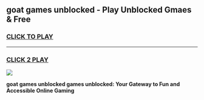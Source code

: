 
## goat games unblocked - Play Unblocked Gmaes & Free
<h3>
<a href="https://premium.freeplayer.one?title=goat_games_unblocked&ref=19F">CLICK TO PLAY</a></h3>
<hr>

<h3>
<a href="https://premium.freeplayer.one?title=goat_games_unblocked&ref=19F">CLICK 2 PLAY</a>
  
</h3>

<a href="https://premium.freeplayer.one?title=goat_games_unblocked&ref=19F/"><img src="https://clearcache.store/games.png"></a>


**goat games unblocked games unblocked: Your Gateway to Fun and Accessible Online Gaming**
